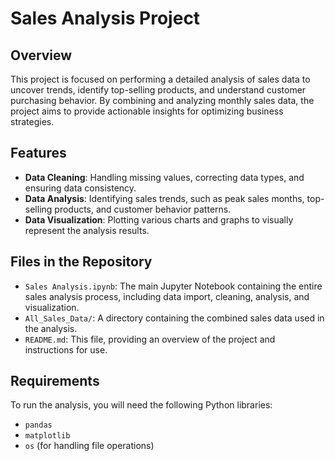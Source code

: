 # Sales Analysis Project

## Overview

This project is focused on performing a detailed analysis of sales data to uncover trends, identify top-selling products, and understand customer purchasing behavior. By combining and analyzing monthly sales data, the project aims to provide actionable insights for optimizing business strategies.

## Features

- **Data Cleaning**: Handling missing values, correcting data types, and ensuring data consistency.
- **Data Analysis**: Identifying sales trends, such as peak sales months, top-selling products, and customer behavior patterns.
- **Data Visualization**: Plotting various charts and graphs to visually represent the analysis results.

## Files in the Repository

- `Sales Analysis.ipynb`: The main Jupyter Notebook containing the entire sales analysis process, including data import, cleaning, analysis, and visualization.
- `All_Sales_Data/`: A directory containing the combined sales data used in the analysis.
- `README.md`: This file, providing an overview of the project and instructions for use.

## Requirements

To run the analysis, you will need the following Python libraries:

- `pandas`
- `matplotlib`
- `os` (for handling file operations)
